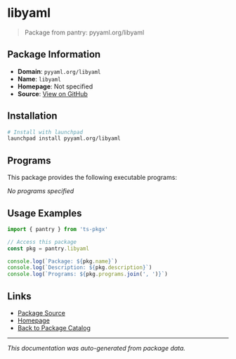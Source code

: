 # libyaml

> Package from pantry: pyyaml.org/libyaml

## Package Information

- **Domain**: `pyyaml.org/libyaml`
- **Name**: `libyaml`
- **Homepage**: Not specified
- **Source**: [View on GitHub](https://github.com/pkgxdev/pantry/tree/main/projects/pyyaml.org/libyaml/package.yml)

## Installation

```bash
# Install with launchpad
launchpad install pyyaml.org/libyaml
```

## Programs

This package provides the following executable programs:

*No programs specified*

## Usage Examples

```typescript
import { pantry } from 'ts-pkgx'

// Access this package
const pkg = pantry.libyaml

console.log(`Package: ${pkg.name}`)
console.log(`Description: ${pkg.description}`)
console.log(`Programs: ${pkg.programs.join(', ')}`)
```

## Links

- [Package Source](https://github.com/pkgxdev/pantry/tree/main/projects/pyyaml.org/libyaml/package.yml)
- [Homepage](#)
- [Back to Package Catalog](../../../package-catalog.md)

---

*This documentation was auto-generated from package data.*
